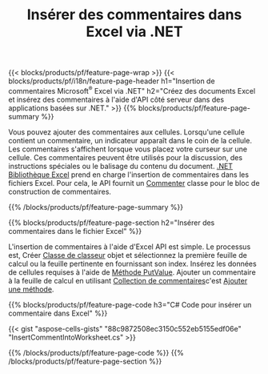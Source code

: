 ﻿---
title: Insérer des commentaires dans Excel via .NET
url: /fr/net/comment/
description: Codes sources C# indiquant comment insérer des commentaires dans des fichiers Microsoft Excel à l'aide de la bibliothèque .NET. 
---
{{< blocks/products/pf/feature-page-wrap >}}
{{< blocks/products/pf/i18n/feature-page-header h1="Insertion de commentaires Microsoft<sup>&reg;</sup> Excel via .NET" h2="Créez des documents Excel et insérez des commentaires à l\'aide d\'API côté serveur dans des applications basées sur .NET." >}}
{{% blocks/products/pf/feature-page-summary %}}

Vous pouvez ajouter des commentaires aux cellules. Lorsqu'une cellule contient un commentaire, un indicateur apparaît dans le coin de la cellule. Les commentaires s'affichent lorsque vous placez votre curseur sur une cellule. Ces commentaires peuvent être utilisés pour la discussion, des instructions spéciales ou le balisage du contenu du document. [.NET Bibliothèque Excel](/cells/net/) prend en charge l'insertion de commentaires dans les fichiers Excel. Pour cela, le API fournit un [Commenter](https://apireference.aspose.com/cells/net/aspose.cells/comment) classe pour le bloc de construction de commentaires.

{{% /blocks/products/pf/feature-page-summary %}}

{{% blocks/products/pf/feature-page-section h2="Insérer des commentaires dans le fichier Excel" %}}

L'insertion de commentaires à l'aide d'Excel API est simple. Le processus est, Créer [Classe de classeur](https://apireference.aspose.com/cells/net/aspose.cells/workbook) objet et sélectionnez la première feuille de calcul ou la feuille pertinente en fournissant son index. Insérez les données de cellules requises à l'aide de [Méthode PutValue](https://apireference.aspose.com/cells/net/aspose.cells/cell/methods/putvalue/index). Ajouter un commentaire à la feuille de calcul en utilisant [Collection de commentaires](https://apireference.aspose.com/cells/net/aspose.cells/commentcollection)c'est [Ajouter une méthode](https://apireference.aspose.com/cells/net/aspose.cells.commentcollection/add/methods/1).

{{% blocks/products/pf/feature-page-code h3="C# Code pour insérer un commentaire dans Excel" %}}

{{< gist "aspose-cells-gists" "88c9872508ec3150c552eb5155edf06e" "InsertCommentIntoWorksheet.cs" >}}

{{% /blocks/products/pf/feature-page-code %}}
{{% /blocks/products/pf/feature-page-section %}}
